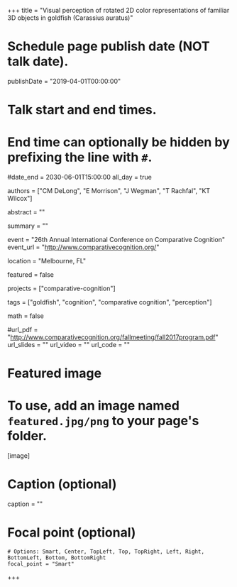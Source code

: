 +++
title = "Visual perception of rotated 2D color representations of familiar 3D objects in goldfish (Carassius auratus)"

# Schedule page publish date (NOT talk date).
publishDate = "2019-04-01T00:00:00"

# Talk start and end times.
#   End time can optionally be hidden by prefixing the line with `#`.
#date_end = 2030-06-01T15:00:00
all_day = true

authors = ["CM DeLong", "E Morrison", "J Wegman", "T Rachfal", "KT Wilcox"]

abstract = ""

summary = ""

event = "26th Annual International Conference on Comparative Cognition"
event_url = "http://www.comparativecognition.org/"

location = "Melbourne, FL"

featured = false

projects = ["comparative-cognition"]

tags = ["goldfish", "cognition", "comparative cognition", "perception"]

math = false

#url_pdf = "http://www.comparativecognition.org/fallmeeting/fall2017program.pdf"
url_slides = ""
url_video = ""
url_code = ""

# Featured image
# To use, add an image named `featured.jpg/png` to your page's folder.
[image]
  # Caption (optional)
  caption = ""

  # Focal point (optional)
    # Options: Smart, Center, TopLeft, Top, TopRight, Left, Right, BottomLeft, Bottom, BottomRight
    focal_point = "Smart"

+++
